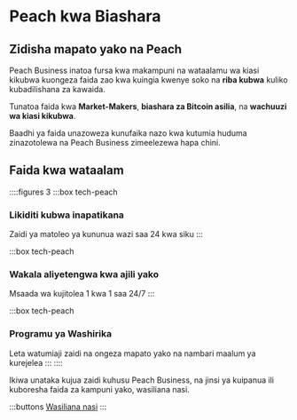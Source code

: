 # Peach kwa Biashara

## Zidisha mapato yako na Peach

Peach Business inatoa fursa kwa makampuni na wataalamu wa kiasi kikubwa kuongeza faida zao kwa kuingia kwenye soko na **riba kubwa** kuliko kubadilishana za kawaida.

Tunatoa faida kwa **Market-Makers**, **biashara za Bitcoin asilia**, na **wachuuzi wa kiasi kikubwa**.

Baadhi ya faida unazoweza kunufaika nazo kwa kutumia huduma zinazotolewa na Peach Business zimeelezewa hapa chini.

## Faida kwa wataalam

::::figures 3
:::box tech-peach

### Likiditi kubwa inapatikana

Zaidi ya matoleo ya kununua wazi saa 24 kwa siku
:::

:::box tech-peach

### Wakala aliyetengwa kwa ajili yako

Msaada wa kujitolea 1 kwa 1 saa 24/7
:::

:::box tech-peach

### Programu ya Washirika

Leta watumiaji zaidi na ongeza mapato yako na nambari maalum ya kurejelea
:::
::::

Ikiwa unataka kujua zaidi kuhusu Peach Business, na jinsi ya kuipanua ili kuboresha faida za kampuni yako, wasiliana nasi.

:::buttons
[Wasiliana nasi](mailto:$contactEmail$)
:::
